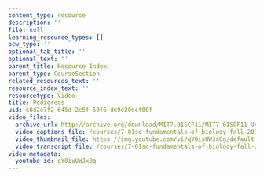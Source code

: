 ```yaml
---
content_type: resource
description: ''
file: null
learning_resource_types: []
ocw_type: ''
optional_tab_title: ''
optional_text: ''
parent_title: Resource Index
parent_type: CourseSection
related_resources_text: ''
resource_index_text: ''
resourcetype: Video
title: Pedigrees
uid: e8d2e7f2-645d-2c5f-59f6-de9e20dcf80f
video_files:
  archive_url: http://archive.org/download/MIT7.01SCF11/MIT7_01SCF11_Un3Ses3_Rec_300k.mp4
  video_captions_file: /courses/7-01sc-fundamentals-of-biology-fall-2011/1049fa9a6de45eabbe21a2a172cd3b5c_qY0ixUWJx0g.vtt
  video_thumbnail_file: https://img.youtube.com/vi/qY0ixUWJx0g/default.jpg
  video_transcript_file: /courses/7-01sc-fundamentals-of-biology-fall-2011/9b79a736e0aba3a85dc1bf494edd4923_qY0ixUWJx0g.pdf
video_metadata:
  youtube_id: qY0ixUWJx0g
---
```

